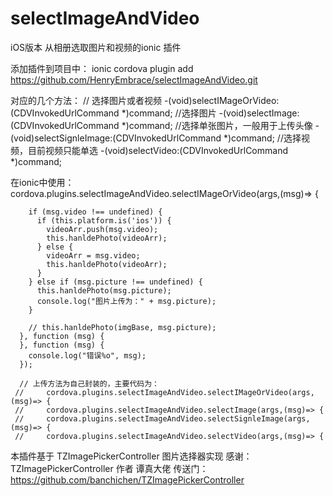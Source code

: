 # selectImageAndVideo
iOS版本 从相册选取图片和视频的ionic 插件

添加插件到项目中：
ionic cordova plugin add https://github.com/HenryEmbrace/selectImageAndVideo.git

对应的几个方法：
// 选择图片或者视频
-(void)selectIMageOrVideo:(CDVInvokedUrlCommand *)command;
//选择图片
-(void)selectImage:(CDVInvokedUrlCommand *)command;
//选择单张图片，一般用于上传头像
-(void)selectSignleImage:(CDVInvokedUrlCommand *)command;
//选择视频，目前视频只能单选
-(void)selectVideo:(CDVInvokedUrlCommand *)command;


在ionic中使用：
cordova.plugins.selectImageAndVideo.selectIMageOrVideo(args,(msg)=> {
     

        if (msg.video !== undefined) {
          if (this.platform.is('ios')) {
            videoArr.push(msg.video);
            this.hanldePhoto(videoArr);
          } else {
            videoArr = msg.video;
            this.hanldePhoto(videoArr);
          }
        } else if (msg.picture !== undefined) {
          this.hanldePhoto(msg.picture);
          console.log("图片上传为：" + msg.picture);
        }

        // this.hanldePhoto(imgBase, msg.picture);
      }, function (msg) {
      }, function (msg) {
        console.log("错误%o", msg);
      });
      
      // 上传方法为自己封装的，主要代码为： 
     //     cordova.plugins.selectImageAndVideo.selectIMageOrVideo(args,(msg)=> {
     //     cordova.plugins.selectImageAndVideo.selectImage(args,(msg)=> {
     //     cordova.plugins.selectImageAndVideo.selectSignleImage(args,(msg)=> {
     //     cordova.plugins.selectImageAndVideo.selectVideo(args,(msg)=> {

 
本插件基于 TZImagePickerController 图片选择器实现
感谢：TZImagePickerController 作者 谭真大佬
传送门： https://github.com/banchichen/TZImagePickerController

